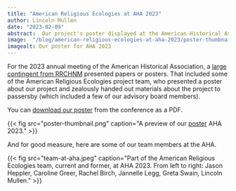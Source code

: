 ```yaml
---
title: "American Religious Ecologies at AHA 2023"
author: Lincoln Mullen
date: "2023-02-09"
abstract:  Our project's poster displayed at the American Historical Association gives an overview of the project.
image:  "/blog/american-religious-ecologies-at-aha-2023/poster-thumbnail.png"
imagealt: Our poster for AHA 2023
---
```


For the 2023 annual meeting of the American Historical Association, a [large contingent from RRCHNM](https://rrchnm.org/news/rrchnm-at-the-aha/) presented papers or posters. That included some of the American Religious Ecologies project team, who presented a poster about our project and zealously handed out materials about the project to passersby (which included a few of our advisory board members). 

You can [download our poster](/blog/american-religious-ecologies-at-aha-2023/relec-aha-poster.pdf) from the conference as a PDF.

{{< fig src="poster-thumbnail.png" caption="A preview of our [poster](/blog/american-religious-ecologies-at-aha-2023/relec-aha-poster.pdf) AHA 2023." >}}

And for good measure, here are some of our team members at the AHA.

{{< fig src="team-at-aha.jpeg" caption="Part of the American Religious Ecologies team, current and former, at AHA 2023. From left to right: Jason Heppler, Caroline Greer, Rachel Birch, Jannelle Legg, Greta Swain, Lincoln Mullen." >}}

